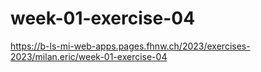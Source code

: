 # week-01-exercise-04

https://b-ls-mi-web-apps.pages.fhnw.ch/2023/exercises-2023/milan.eric/week-01-exercise-04